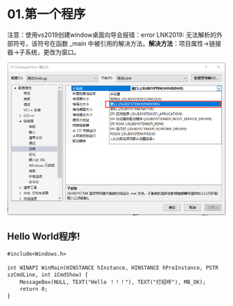 # 01.第一个程序

注意：使用vs2019创建window桌面向导会报错：error LNK2019: 无法解析的外部符号，该符号在函数 _main 中被引用的解决方法。**解决方法**：项目属性->链接器->子系统，更改为窗口。

![1.png](./Images/1.png)

## Hello World程序!
```
#include<Windows.h>

int WINAPI WinMain(HINSTANCE hInstance, HINSTANCE hPreInstance, PSTR szCmdLine, int iCmdShow) {
	MessageBox(NULL, TEXT("Hello ！！！"), TEXT("打招呼"), MB_OK);
	return 0;
}
```
